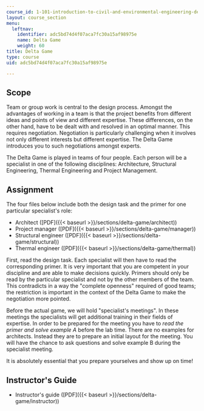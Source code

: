 ```yaml
---
course_id: 1-101-introduction-to-civil-and-environmental-engineering-design-i-fall-2006
layout: course_section
menu:
  leftnav:
    identifier: adc5bd74d4f07aca7fc30a15af98975e
    name: Delta Game
    weight: 60
title: Delta Game
type: course
uid: adc5bd74d4f07aca7fc30a15af98975e

---
```


Scope
-----

Team or group work is central to the design process. Amongst the advantages of working in a team is that the project benefits from different ideas and points of view and different expertise. These differences, on the other hand, have to be dealt with and resolved in an optimal manner. This requires negotiation. Negotiation is particularly challenging when it involves not only different interests but different expertise. The Delta Game introduces you to such negotiations amongst experts.

The Delta Game is played in teams of four people. Each person will be a specialist in one of the following disciplines: Architecture, Structural Engineering, Thermal Engineering and Project Management.

Assignment
----------

The four files below include both the design task and the primer for one particular specialist's role:

*   Architect ([PDF]({{< baseurl >}}/sections/delta-game/architect))
*   Project manager ([PDF]({{< baseurl >}}/sections/delta-game/manager))
*   Structural engineer ([PDF]({{< baseurl >}}/sections/delta-game/structural))
*   Thermal engineer ([PDF]({{< baseurl >}}/sections/delta-game/thermal))

First, read the design task. Each specialist will then have to read the corresponding primer. It is very important that you are competent in your discipline and are able to make decisions quickly. Primers should only be read by the particular specialist and not by the other members of the team. This contradicts in a way the "complete openness" required of good teams; the restriction is important in the context of the Delta Game to make the negotiation more pointed.

Before the actual game, we will hold "specialist's meetings". In these meetings the specialists will get additional training in their fields of expertise. In order to be prepared for the meeting you have to _read the primer and solve example A_ before the lab time. There are no examples for architects. Instead they are to prepare an initial layout for the meeting. You will have the chance to ask questions and solve example B during the specialist meeting.

It is absolutely essential that you prepare yourselves and show up on time!

Instructor's Guide
------------------

*   Instructor's guide ([PDF]({{< baseurl >}}/sections/delta-game/instructor))